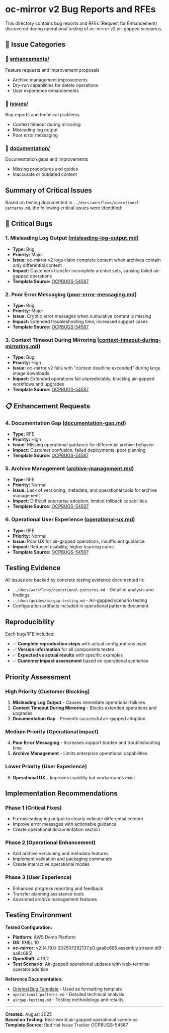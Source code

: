 # oc-mirror v2 Bug Reports and RFEs

This directory contains bug reports and RFEs (Request for Enhancement) discovered during operational testing of oc-mirror v2 air-gapped scenarios.

## 📁 Issue Categories

### **🚀 [enhancements/](enhancements/)**
Feature requests and improvement proposals
- Archive management improvements
- Dry-run capabilities for delete operations
- User experience enhancements

### **🐛 [issues/](issues/)**  
Bug reports and technical problems
- Context timeout during mirroring
- Misleading log output
- Poor error messaging

### **📖 [documentation/](documentation/)**
Documentation gaps and improvements
- Missing procedures and guides
- Inaccurate or outdated content

## Summary of Critical Issues

Based on testing documented in `../docs/workflows/operational-patterns.md`, the following critical issues were identified:

## 🚨 Critical Bugs

### 1. Misleading Log Output ([misleading-log-output.md](./issues/misleading-log-output.md))
- **Type:** Bug
- **Priority:** Major  
- **Issue:** oc-mirror v2 logs claim complete content when archives contain only differential content
- **Impact:** Customers transfer incomplete archive sets, causing failed air-gapped operations
- **Template Source:** [OCPBUGS-54587](https://issues.redhat.com/browse/OCPBUGS-54587)

### 2. Poor Error Messaging ([poor-error-messaging.md](./issues/poor-error-messaging.md))
- **Type:** Bug
- **Priority:** Major
- **Issue:** Cryptic error messages when cumulative content is missing  
- **Impact:** Extended troubleshooting time, increased support cases
- **Template Source:** [OCPBUGS-54587](https://issues.redhat.com/browse/OCPBUGS-54587)

### 3. Context Timeout During Mirroring ([context-timeout-during-mirroring.md](./issues/context-timeout-during-mirroring.md))
- **Type:** Bug
- **Priority:** High
- **Issue:** oc-mirror v2 fails with "context deadline exceeded" during large image downloads
- **Impact:** Extended operations fail unpredictably, blocking air-gapped workflows and upgrades
- **Template Source:** [OCPBUGS-54587](https://issues.redhat.com/browse/OCPBUGS-54587)

## 📋 Enhancement Requests

### 4. Documentation Gap ([documentation-gap.md](./documentation/documentation-gap.md))
- **Type:** RFE
- **Priority:** High
- **Issue:** Missing operational guidance for differential archive behavior
- **Impact:** Customer confusion, failed deployments, poor planning
- **Template Source:** [OCPBUGS-54587](https://issues.redhat.com/browse/OCPBUGS-54587)

### 5. Archive Management ([archive-management.md](./enhancements/archive-management.md))
- **Type:** RFE  
- **Priority:** Normal
- **Issue:** Lack of versioning, metadata, and operational tools for archive management
- **Impact:** Difficult enterprise adoption, limited rollback capabilities
- **Template Source:** [OCPBUGS-54587](https://issues.redhat.com/browse/OCPBUGS-54587)

### 6. Operational User Experience ([operational-ux.md](./enhancements/operational-ux.md))
- **Type:** RFE
- **Priority:** Normal  
- **Issue:** Poor UX for air-gapped operations, insufficient guidance
- **Impact:** Reduced usability, higher learning curve
- **Template Source:** [OCPBUGS-54587](https://issues.redhat.com/browse/OCPBUGS-54587)



## Testing Evidence

All issues are backed by concrete testing evidence documented in:
- `../docs/workflows/operational-patterns.md` - Detailed analysis and findings
- `../docs/guides/airgap-testing.md` - Air-gapped scenario testing  
- Configuration artifacts included in operational patterns document

## Reproducibility

Each bug/RFE includes:
- ✅ **Complete reproduction steps** with actual configurations used
- ✅ **Version information** for all components tested
- ✅ **Expected vs actual results** with specific examples
- ✅ **Customer impact assessment** based on operational scenarios

## Priority Assessment

### High Priority (Customer Blocking)
1. **Misleading Log Output** - Causes immediate operational failures
2. **Context Timeout During Mirroring** - Blocks extended operations and upgrades
3. **Documentation Gap** - Prevents successful air-gapped adoption

### Medium Priority (Operational Impact)  
4. **Poor Error Messaging** - Increases support burden and troubleshooting time
5. **Archive Management** - Limits enterprise operational capabilities

### Lower Priority (User Experience)
6. **Operational UX** - Improves usability but workarounds exist

## Implementation Recommendations

### Phase 1 (Critical Fixes)
- Fix misleading log output to clearly indicate differential content
- Improve error messages with actionable guidance
- Create operational documentation section

### Phase 2 (Operational Enhancement)
- Add archive versioning and metadata features
- Implement validation and packaging commands
- Create interactive operational modes

### Phase 3 (User Experience)
- Enhanced progress reporting and feedback
- Transfer planning assistance tools
- Advanced archive management features

## Testing Environment

**Tested Configuration:**
- **Platform:** AWS Demo Platform
- **OS:** RHEL 10
- **oc-mirror:** v2 (4.19.0-202507292137.p0.gaa8c685.assembly.stream.el9-aa8c685)  
- **OpenShift:** 4.19.2
- **Test Scenario:** Air-gapped operational updates with web-terminal operator addition

**Reference Documentation:**
- [Original Bug Template](https://issues.redhat.com/browse/OCPBUGS-54587) - Used as formatting template
- `operational_patterns.md` - Detailed technical analysis
- `airgap-testing.md` - Testing methodology and results

---

**Created:** August 2025  
**Based on Testing:** Real-world air-gapped operational scenarios  
**Template Source:** Red Hat Issue Tracker OCPBUGS-54587
